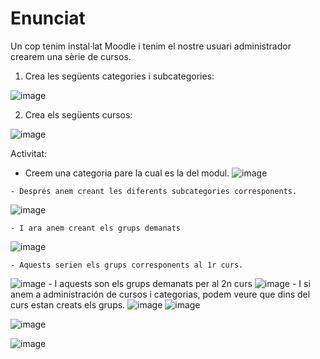 # Enunciat

Un cop tenim instal·lat Moodle i tenim el nostre usuari administrador crearem una sèrie de cursos.

1. Crea les següents categories i subcategories:

![image](https://user-images.githubusercontent.com/110727546/204323379-2eab0c2d-8c02-4804-ab63-7b6fb611f381.png)

2. Crea els següents cursos:

![image](https://user-images.githubusercontent.com/110727546/204323603-c8047df3-c444-4e19-9008-5026778a6d05.png)



Activitat:
  -  Creem una categoria pare la cual es la del modul.
![image](https://user-images.githubusercontent.com/119657664/208471595-8bf01cb3-9fa2-4c46-8054-a0acd33f87c8.png)

    - Després anem creant les diferents subcategories corresponents.
![image](https://user-images.githubusercontent.com/119657664/208473483-50f528c1-1ada-45c6-980a-3f95634a89ad.png)

    - I ara anem creant els grups demanats
![image](https://user-images.githubusercontent.com/119657664/208476994-d5256873-8e83-407b-9ed1-c08bff976764.png)

    - Aquests serien els grups corresponents al 1r curs.
![image](https://user-images.githubusercontent.com/119657664/208477437-e168dcfd-b09c-4401-a427-ba3ef1ac5032.png)
    - I aquests son els grups demanats per al 2n curs
![image](https://user-images.githubusercontent.com/119657664/208477971-2e8aeb81-dc37-442e-a81d-8b8e8e90942c.png)
    - I si anem a administración de cursos i categorias, podem veure que dins del curs estan creats els grups.
![image](https://user-images.githubusercontent.com/119657664/208478300-2b61cebb-31de-4ff7-91a2-d1d730874843.png)
![image](https://user-images.githubusercontent.com/119657664/208478352-dcbe91cd-90e4-48d0-a17a-47441b4d7a1b.png)

![image](https://user-images.githubusercontent.com/119657664/208487350-64d2c4fa-00cb-4f36-b57a-fbb9a22181c4.png)

![image](https://user-images.githubusercontent.com/119657664/208487599-57f6e627-7f1b-4cc7-b636-0bfb2b0d5ac1.png)
